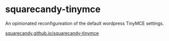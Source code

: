 # squarecandy-tinymce
An opinionated reconfigureation of the default wordpress TinyMCE settings.

[squarecandy.github.io/squarecandy-tinymce](http://squarecandy.github.io/squarecandy-tinymce/)
